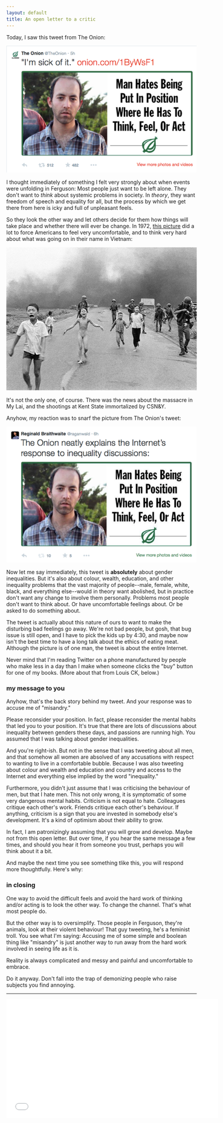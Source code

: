 ```yaml
---
layout: default
title: An open letter to a critic
---
```


Today, I saw this tweet from The Onion:

![onion image](/assets/images/onion.png)

I thought immediately of something I felt very strongly about when events were unfolding in Ferguson: Most people just want to be left alone. They don't want to *think* about systemic problems in society. In *theory*, they want freedom of speech and equality for all, but the process by which we get there from here is icky and full of unpleasant feels.

So they look the other way and let others decide for them how things will take place and whether there will ever be change. In 1972, [this picture][1] did a lot to force Americans to feel very uncomfortable, and to think very hard about what was going on in their name in Vietnam:

[1]: http://www.people.com/article/nick-ut-napalm-girl-photo-kim-phuc

![Kim Phuc](/assets/images/kim_phuc.jpg)

It's not the only one, of course. There was the news about the massacre in My Lai, and the shootings at Kent State immortalized by CSN&Y.

Anyhow, my reaction was to snarf the picture from The Onion's tweet:

![My tweet about inequality](/assets/images/mytweet.png)

Now let me say immediately, this tweet is **absolutely** about gender inequalities. But it's also about colour, wealth, education, and other inequality problems that the vast majority of people--male, female, white, black, and everything else--would in theory want abolished, but in practice don't want any change to involve them personally. Problems most people don't want to think about. Or have uncomfortable feelings about. Or be asked to do something about.

The tweet is actually about this nature of ours to want to make the disturbing bad feelings go away. We're not bad people, but gosh, that bug issue is still open, and I have to pick the kids up by 4:30, and maybe now isn't the best time to have a long talk about the ethics of eating meat. Although the picture is of one man, the tweet is about the entire Internet.

Never mind that I'm reading Twitter on a phone manufactured by people who make less in a day than I make when someone clicks the "buy" button for one of my books. (More about that from Louis CK, below.)

### my message to you

Anyhow, that's the back story behind my tweet. And your response was to accuse me of "misandry."

Please reconsider your position. In fact, please reconsider the mental habits that led you to your position. It's true that there are lots of discussions about inequality between genders these days, and passions are running high. You assumed that I was talking about gender inequalities.

And you're right-ish. But not in the sense that I was tweeting about all men, and that somehow all women are absolved of any accusations with respect to wanting to live in a comfortable bubble. Because I was also tweeting about colour and wealth and education and country and access to the Internet and everything else implied by the word "inequality." 

Furthermore, you didn't just assume that I was criticising the behaviour of men, but that I hate men. This not only wrong, it is symptomatic of some very dangerous mental habits. Criticism is not equal to hate. Colleagues critique each other's work. Friends critique each other's behaviour. If anything, criticism is a sign that you are invested in somebody else's development. It's a kind of optimism about their ability to grow.

In fact, I am patronizingly assuming that you will grow and develop. Maybe not from this open letter. But over time, if you hear the same message a few times, and should you hear it from someone you trust, perhaps you will think about it a bit.

And maybe the next time you see something tlike this, you will respond more thoughtfully. Here's why:

### in closing

One way to avoid the difficult feels and avoid the hard work of thinking and/or acting is to look the other way. To change the channel. That's what most people do.

But the other way is to oversimplify. Those people in Ferguson, they're animals, look at their violent behaviour! That guy tweeting, he's a feminist troll. You see what I'm saying: Accusing me of some simple and boolean thing like "misandry" is just another way to run away from the hard work involved in seeing life as it is.

Reality is always complicated and messy and painful and uncomfortable to embrace.

Do it anyway. Don't fall into the trap of demonizing people who raise subjects you find annoying.

---

<iframe width="560" height="315" src="//www.youtube.com/embed/UVTXFsHYLKA" frameborder="0" allowfullscreen></iframe>